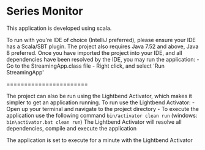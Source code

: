 Series Monitor
======================================================

This application is developed using scala.

To run with you're IDE of choice (IntelliJ preferred), please ensure your IDE has a Scala/SBT plugin.
The project also requires Java 7.52 and above, Java 8 preferred.
Once you have imported the project into your IDE, and all dependencies have been resolved by the IDE, you may
run the application:
    - Go to the StreamingApp.class file
    - Right click, and select 'Run StreamingApp'

=======================

The project can also be run using the Lightbend Activator, which makes it simpler to get an application running.
To run use the Lightbend Activator:
    - Open up your terminal and navigate to the project directory
    - To execute the application use the following command `bin/activator clean run`
                                                            (windows: `bin\activator.bat clean run`)
The Lightbend Activator will resolve all dependencies, compile and execute the application

The application is set to execute for a minute with the Lightbend Activator
